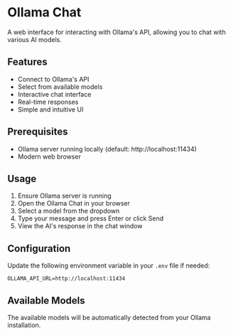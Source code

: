 # Ollama Chat

A web interface for interacting with Ollama's API, allowing you to chat with various AI models.

## Features

- Connect to Ollama's API
- Select from available models
- Interactive chat interface
- Real-time responses
- Simple and intuitive UI

## Prerequisites

- Ollama server running locally (default: http://localhost:11434)
- Modern web browser

## Usage

1. Ensure Ollama server is running
2. Open the Ollama Chat in your browser
3. Select a model from the dropdown
4. Type your message and press Enter or click Send
5. View the AI's response in the chat window

## Configuration

Update the following environment variable in your `.env` file if needed:

```
OLLAMA_API_URL=http://localhost:11434
```

## Available Models

The available models will be automatically detected from your Ollama installation.
